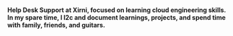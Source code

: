 #### Help Desk Support at Xirni, focused on learning cloud engineering skills. In my spare time, I l2c and document learnings, projects, and spend time with family, friends, and guitars.

